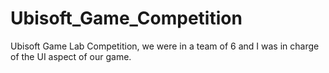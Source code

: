 # Ubisoft_Game_Competition
Ubisoft Game Lab Competition, we were in a team of 6 and I was in charge of the UI aspect of our game.
